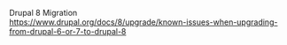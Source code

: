 Drupal 8 Migration  
https://www.drupal.org/docs/8/upgrade/known-issues-when-upgrading-from-drupal-6-or-7-to-drupal-8
